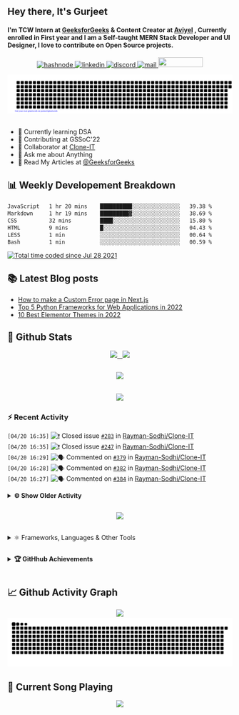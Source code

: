 ## Hey there, It's Gurjeet
#### I'm TCW Intern at [GeeksforGeeks](https://www.geeksforgeeks.org/) & Content Creator at [Aviyel](https://aviyel.com/discussions) , Currently enrolled in First year and I am a Self-taught MERN Stack Developer and UI Designer, I love to contribute on Open Source projects. 

<p align="center">
    <a href="https://gurjeet.hashnode.dev/" target="_blank">
    <img src="https://img.shields.io/badge/@gurjeetsingh-5C87FE?style=for-the-badge&logo=hashnode&logoColor=white" width="130" height="22" alt="hashnode">
    <a href="https://www.linkedin.com/in/gurjeet-singh-virdee-25a476199/" target="_blank">
    <img src="https://img.shields.io/badge/Gurjeet%20Singh%20Virdee-1976D2?style=for-the-badge&logo=linkedin&logoColor=white" width="150" height="22" alt="linkedin">
    <a href="https://discordapp.com/users/916597112882495510" target="_blank">
    <img src="https://img.shields.io/badge/@Guri-5865F2?style=for-the-badge&logo=discord&logoColor=white" width="80" height="22" alt="discord">
    <a href="https://leetcode.com/gurjeetsinghvirdee/" target="_blank">
    <img src="https://img.shields.io/badge/@gurjeetsinghvirdee-FFA116?style=for-the-badge&logo=leetcode&logoColor=white" width="150" height="22" alt="mail">
    <a href = "mailto: gurjeetsinghvirdee@gmail.com" target="_blank"><img src="https://img.shields.io/badge/Say, Hello-D74E43?style=for-the-badge&logo=gmail&logoColor=white" width="100" height="22"></a>
 </p>
 
<p align="center">
    <img src="https://github.com/gurjeetsinghvirdee/gurjeetsinghvirdee/blob/main/gitartwork.svg" />
</p>    
   
 
##         
        
<ul align="left">
  <li> 🏫 Currently learning DSA </li>
  <li> 💜 Contributing at GSSoC'22 </li>
  <li> 🤝 Collaborator at <a href="https://github.com/Rayman-Sodhi/Clone-IT"> Clone-IT </a></li>
  <li> 💬 Ask me about Anything </li>
  <li> 📕 Read My Articles at 
   <a href="https://auth.geeksforgeeks.org/user/gurjeetsinghvirdee/articles" target="_blank">@GeeksforGeeks</a>
 </li>
</ul>  
        
##        
  
## 📊 Weekly Developement Breakdown
  
<!--START_SECTION:waka-->

```text
JavaScript   1 hr 20 mins    ██████████░░░░░░░░░░░░░░░   39.38 %
Markdown     1 hr 19 mins    █████████▓░░░░░░░░░░░░░░░   38.69 %
CSS          32 mins         ████░░░░░░░░░░░░░░░░░░░░░   15.80 %
HTML         9 mins          █░░░░░░░░░░░░░░░░░░░░░░░░   04.43 %
LESS         1 min           ░░░░░░░░░░░░░░░░░░░░░░░░░   00.64 %
Bash         1 min           ░░░░░░░░░░░░░░░░░░░░░░░░░   00.59 %
```

<!--END_SECTION:waka--> 

<a href="https://wakatime.com/@ff7098eb-56b3-4619-bbbb-86aad0fce365"><img src="https://wakatime.com/badge/user/ff7098eb-56b3-4619-bbbb-86aad0fce365.svg?style=for-the-badge" alt="Total time coded since Jul 28 2021" /></a>
  
    
## 📚 Latest Blog posts
<!-- BLOG-POST-LIST:START -->
- [How to make a Custom Error page in Next.js](https://gurjeet.hashnode.dev/how-to-make-a-custom-error-page-in-nextjs)
- [Top 5 Python Frameworks for Web Applications in 2022](https://gurjeet.hashnode.dev/top-5-python-frameworks-for-web-applications-in-2022)
- [10 Best Elementor Themes in 2022](https://gurjeet.hashnode.dev/10-best-elementor-themes-in-2022)
<!-- BLOG-POST-LIST:END -->  
  
##
        
## 💫 Github Stats
        
<div align="center">
 <a href="https://github-readme-streak-stats.herokuapp.com/?user=gurjeetsinghvirdee&theme=synthwave" target="_blank">
   <img width="45%" src="https://github-readme-streak-stats.herokuapp.com/?user=gurjeetsinghvirdee&theme=synthwave" /> &nbsp;
 </a>
    
 <a href="https://github-readme-stats.vercel.app/api?username=gurjeetsinghvirdee&show_icons=true&theme=synthwave&include_all_commits=true" target="_blank">
  <img width="45%" src="https://github-readme-stats.vercel.app/api?username=gurjeetsinghvirdee&show_icons=true&theme=synthwave&include_all_commits=true" />
 </a>
</div>      
  
##
        
<div align="center">
   <a href="https://github-readme-stats.vercel.app/api/top-langs/?username=gurjeetsinghvirdee&layout=compact&hide=html&theme=synthwave" target="_blank">
       <img width="43%" src="https://github-readme-stats.vercel.app/api/top-langs/?username=gurjeetsinghvirdee&layout=compact&&theme=synthwave" />  
   </a> 
</div>   

##        
  
<p align="center">
  <img src="https://github-profile-summary-cards.vercel.app/api/cards/profile-details?username=gurjeetsinghvirdee&theme=dracula&hide_border=true" />
</p>
        
### ⚡ Recent Activity     
        
<!--START_SECTION:activity-->  
`[04/20 16:35]` <img alt="❗️" src="https://github.com/cheesits456/github-activity-readme/raw/master/icons/issue.png" align="top" height="18"> Closed issue [`#283`](https://github.com//Rayman-Sodhi/Clone-IT/issues/283 'Uber UI Clone ') in [Rayman-Sodhi/Clone-IT](https://github.com/Rayman-Sodhi/Clone-IT)  
`[04/20 16:35]` <img alt="❗️" src="https://github.com/cheesits456/github-activity-readme/raw/master/icons/issue.png" align="top" height="18"> Closed issue [`#247`](https://github.com//Rayman-Sodhi/Clone-IT/issues/247 'Dino Game Clone') in [Rayman-Sodhi/Clone-IT](https://github.com/Rayman-Sodhi/Clone-IT)  
`[04/20 16:29]` <img alt="🗣" src="https://github.com/cheesits456/github-activity-readme/raw/master/icons/comment.png" align="top" height="18"> Commented on [`#379`](https://github.com//Rayman-Sodhi/Clone-IT/issues/379 'Hindustan Petroleum Clone') in [Rayman-Sodhi/Clone-IT](https://github.com/Rayman-Sodhi/Clone-IT)  
`[04/20 16:28]` <img alt="🗣" src="https://github.com/cheesits456/github-activity-readme/raw/master/icons/comment.png" align="top" height="18"> Commented on [`#382`](https://github.com//Rayman-Sodhi/Clone-IT/issues/382 'Amazon Prime Home Page Clone') in [Rayman-Sodhi/Clone-IT](https://github.com/Rayman-Sodhi/Clone-IT)  
`[04/20 16:27]` <img alt="🗣" src="https://github.com/cheesits456/github-activity-readme/raw/master/icons/comment.png" align="top" height="18"> Commented on [`#384`](https://github.com//Rayman-Sodhi/Clone-IT/issues/384 'Food Panda Website Clone') in [Rayman-Sodhi/Clone-IT](https://github.com/Rayman-Sodhi/Clone-IT)  

<details><summary><b> ⚙️ Show Older Activity</b></summary>

`[04/20 16:26]` <img alt="❗️" src="https://github.com/cheesits456/github-activity-readme/raw/master/icons/issue.png" align="top" height="18"> Closed issue [`#375`](https://github.com//Rayman-Sodhi/Clone-IT/issues/375 'Ola Website Clone') in [Rayman-Sodhi/Clone-IT](https://github.com/Rayman-Sodhi/Clone-IT)  
`[04/20 16:26]` <img alt="🗣" src="https://github.com/cheesits456/github-activity-readme/raw/master/icons/comment.png" align="top" height="18"> Commented on [`#375`](https://github.com//Rayman-Sodhi/Clone-IT/issues/375 'Ola Website Clone') in [Rayman-Sodhi/Clone-IT](https://github.com/Rayman-Sodhi/Clone-IT)  
`[04/20 16:25]` <img alt="🗣" src="https://github.com/cheesits456/github-activity-readme/raw/master/icons/comment.png" align="top" height="18"> Commented on [`#378`](https://github.com//Rayman-Sodhi/Clone-IT/issues/378 'Add all clones alphabetically in readme') in [Rayman-Sodhi/Clone-IT](https://github.com/Rayman-Sodhi/Clone-IT)  
`[04/20 15:18]` <img alt="❗️" src="https://github.com/cheesits456/github-activity-readme/raw/master/icons/issue.png" align="top" height="18"> Closed issue [`#319`](https://github.com//Rayman-Sodhi/Clone-IT/issues/319 'Title: pressing enter should search/open project') in [Rayman-Sodhi/Clone-IT](https://github.com/Rayman-Sodhi/Clone-IT)  
`[04/20 15:18]` <img alt="❌" src="https://github.com/cheesits456/github-activity-readme/raw/master/icons/pr-close.png" align="top" height="18"> Closed PR [`#324`](https://github.com//Rayman-Sodhi/Clone-IT/pull/324 'add ability to search when enter button is pressed') in [Rayman-Sodhi/Clone-IT](https://github.com/Rayman-Sodhi/Clone-IT)  
`[04/20 15:15]` <img alt="❌" src="https://github.com/cheesits456/github-activity-readme/raw/master/icons/pr-close.png" align="top" height="18"> Closed PR [`#902`](https://github.com//khushi-purwar/WebDev-ProjectKart/pull/902 'Expense Management App') in [khushi-purwar/WebDev-ProjectKart](https://github.com/khushi-purwar/WebDev-ProjectKart)  
`[04/20 15:15]` <img alt="🗣" src="https://github.com/cheesits456/github-activity-readme/raw/master/icons/comment.png" align="top" height="18"> Commented on [`#902`](https://github.com//khushi-purwar/WebDev-ProjectKart/issues/902 'Expense Management App') in [khushi-purwar/WebDev-ProjectKart](https://github.com/khushi-purwar/WebDev-ProjectKart)  
`[04/20 15:14]` <img alt="📝" src="https://github.com/cheesits456/github-activity-readme/raw/master/icons/commit.png" align="top" height="18"> Made `11` commits in [khushi-purwar/WebDev-ProjectKart](https://github.com/khushi-purwar/WebDev-ProjectKart)  
`[04/20 15:14]` <img alt="🎉" src="https://github.com/cheesits456/github-activity-readme/raw/master/icons/merge.png" align="top" height="18"> Merged PR [`#857`](https://github.com//khushi-purwar/WebDev-ProjectKart/pull/857 'Incorder and decoder') in [khushi-purwar/WebDev-ProjectKart](https://github.com/khushi-purwar/WebDev-ProjectKart)  
`[04/20 15:14]` <img alt="🔍" src="https://github.com/cheesits456/github-activity-readme/raw/master/icons/review.png" align="top" height="18"> Reviewed [`#857`](https://github.com//khushi-purwar/WebDev-ProjectKart/pull/857 'Incorder and decoder') in [khushi-purwar/WebDev-ProjectKart](https://github.com/khushi-purwar/WebDev-ProjectKart)  
`[04/20 15:13]` <img alt="📝" src="https://github.com/cheesits456/github-activity-readme/raw/master/icons/commit.png" align="top" height="18"> Made `4` commits in [khushi-purwar/WebDev-ProjectKart](https://github.com/khushi-purwar/WebDev-ProjectKart)  
`[04/20 15:13]` <img alt="🎉" src="https://github.com/cheesits456/github-activity-readme/raw/master/icons/merge.png" align="top" height="18"> Merged PR [`#828`](https://github.com//khushi-purwar/WebDev-ProjectKart/pull/828 'Sentiment Analyzer Web App added') in [khushi-purwar/WebDev-ProjectKart](https://github.com/khushi-purwar/WebDev-ProjectKart)  
`[04/20 15:13]` <img alt="❗️" src="https://github.com/cheesits456/github-activity-readme/raw/master/icons/issue.png" align="top" height="18"> Closed issue [`#780`](https://github.com//khushi-purwar/WebDev-ProjectKart/issues/780 'Sentiment Analyzer Web App') in [khushi-purwar/WebDev-ProjectKart](https://github.com/khushi-purwar/WebDev-ProjectKart)  
`[04/20 15:13]` <img alt="🗣" src="https://github.com/cheesits456/github-activity-readme/raw/master/icons/comment.png" align="top" height="18"> Commented on [`#828`](https://github.com//khushi-purwar/WebDev-ProjectKart/issues/828 'Sentiment Analyzer Web App added') in [khushi-purwar/WebDev-ProjectKart](https://github.com/khushi-purwar/WebDev-ProjectKart)  
`[04/20 15:11]` <img alt="📝" src="https://github.com/cheesits456/github-activity-readme/raw/master/icons/commit.png" align="top" height="18"> Made `8` commits in [khushi-purwar/WebDev-ProjectKart](https://github.com/khushi-purwar/WebDev-ProjectKart)  
`[04/20 15:11]` <img alt="🎉" src="https://github.com/cheesits456/github-activity-readme/raw/master/icons/merge.png" align="top" height="18"> Merged PR [`#897`](https://github.com//khushi-purwar/WebDev-ProjectKart/pull/897 'Facebook UI Clone') in [khushi-purwar/WebDev-ProjectKart](https://github.com/khushi-purwar/WebDev-ProjectKart)  
`[04/20 15:11]` <img alt="❗️" src="https://github.com/cheesits456/github-activity-readme/raw/master/icons/issue.png" align="top" height="18"> Closed issue [`#664`](https://github.com//khushi-purwar/WebDev-ProjectKart/issues/664 'Facebook UI  Clone ') in [khushi-purwar/WebDev-ProjectKart](https://github.com/khushi-purwar/WebDev-ProjectKart)  
`[04/20 15:10]` <img alt="🔍" src="https://github.com/cheesits456/github-activity-readme/raw/master/icons/review.png" align="top" height="18"> Reviewed [`#897`](https://github.com//khushi-purwar/WebDev-ProjectKart/pull/897 'Facebook UI Clone') in [khushi-purwar/WebDev-ProjectKart](https://github.com/khushi-purwar/WebDev-ProjectKart)  
`[04/20 14:28]` <img alt="🗣" src="https://github.com/cheesits456/github-activity-readme/raw/master/icons/comment.png" align="top" height="18"> Commented on [`#841`](https://github.com//khushi-purwar/WebDev-ProjectKart/issues/841 'Piano Tunes') in [khushi-purwar/WebDev-ProjectKart](https://github.com/khushi-purwar/WebDev-ProjectKart)  
`[04/20 13:54]` <img alt="⭐" src="https://github.com/cheesits456/github-activity-readme/raw/master/icons/star.png" align="top" height="18"> Starred [khushi-purwar/WebDev-ProjectKart](https://github.com/khushi-purwar/WebDev-ProjectKart)  
`[04/20 13:52]` <img alt="🗣" src="https://github.com/cheesits456/github-activity-readme/raw/master/icons/comment.png" align="top" height="18"> Commented on [`#828`](https://github.com//khushi-purwar/WebDev-ProjectKart/issues/828 'Sentiment Analyzer Web App added') in [khushi-purwar/WebDev-ProjectKart](https://github.com/khushi-purwar/WebDev-ProjectKart)  
`[04/20 13:52]` <img alt="📝" src="https://github.com/cheesits456/github-activity-readme/raw/master/icons/commit.png" align="top" height="18"> Made `6` commits in [khushi-purwar/WebDev-ProjectKart](https://github.com/khushi-purwar/WebDev-ProjectKart)  
`[04/20 13:52]` <img alt="🎉" src="https://github.com/cheesits456/github-activity-readme/raw/master/icons/merge.png" align="top" height="18"> Merged PR [`#830`](https://github.com//khushi-purwar/WebDev-ProjectKart/pull/830 'Added Ascii value Generator') in [khushi-purwar/WebDev-ProjectKart](https://github.com/khushi-purwar/WebDev-ProjectKart)  
`[04/20 13:51]` <img alt="🔍" src="https://github.com/cheesits456/github-activity-readme/raw/master/icons/review.png" align="top" height="18"> Reviewed [`#830`](https://github.com//khushi-purwar/WebDev-ProjectKart/pull/830 'Added Ascii value Generator') in [khushi-purwar/WebDev-ProjectKart](https://github.com/khushi-purwar/WebDev-ProjectKart)  
`[04/20 13:50]` <img alt="🔍" src="https://github.com/cheesits456/github-activity-readme/raw/master/icons/review.png" align="top" height="18"> Reviewed [`#836`](https://github.com//khushi-purwar/WebDev-ProjectKart/pull/836 'feat: Browser detector added') in [khushi-purwar/WebDev-ProjectKart](https://github.com/khushi-purwar/WebDev-ProjectKart)  
`[04/20 13:47]` <img alt="📝" src="https://github.com/cheesits456/github-activity-readme/raw/master/icons/commit.png" align="top" height="18"> Made `2` commits in [khushi-purwar/WebDev-ProjectKart](https://github.com/khushi-purwar/WebDev-ProjectKart)  
`[04/20 13:47]` <img alt="🎉" src="https://github.com/cheesits456/github-activity-readme/raw/master/icons/merge.png" align="top" height="18"> Merged PR [`#846`](https://github.com//khushi-purwar/WebDev-ProjectKart/pull/846 'adding piano player') in [khushi-purwar/WebDev-ProjectKart](https://github.com/khushi-purwar/WebDev-ProjectKart)  
`[04/20 13:47]` <img alt="❗️" src="https://github.com/cheesits456/github-activity-readme/raw/master/icons/issue.png" align="top" height="18"> Closed issue [`#841`](https://github.com//khushi-purwar/WebDev-ProjectKart/issues/841 'Piano Tunes') in [khushi-purwar/WebDev-ProjectKart](https://github.com/khushi-purwar/WebDev-ProjectKart)  
`[04/20 13:47]` <img alt="🔍" src="https://github.com/cheesits456/github-activity-readme/raw/master/icons/review.png" align="top" height="18"> Reviewed [`#846`](https://github.com//khushi-purwar/WebDev-ProjectKart/pull/846 'adding piano player') in [khushi-purwar/WebDev-ProjectKart](https://github.com/khushi-purwar/WebDev-ProjectKart)  
`[04/20 13:47]` <img alt="📝" src="https://github.com/cheesits456/github-activity-readme/raw/master/icons/commit.png" align="top" height="18"> Made `9` commits in [khushi-purwar/WebDev-ProjectKart](https://github.com/khushi-purwar/WebDev-ProjectKart)  
`[04/20 13:47]` <img alt="🎉" src="https://github.com/cheesits456/github-activity-readme/raw/master/icons/merge.png" align="top" height="18"> Merged PR [`#710`](https://github.com//khushi-purwar/WebDev-ProjectKart/pull/710 'Twitter Login Page Clone ') in [khushi-purwar/WebDev-ProjectKart](https://github.com/khushi-purwar/WebDev-ProjectKart)  
`[04/20 13:47]` <img alt="❗️" src="https://github.com/cheesits456/github-activity-readme/raw/master/icons/issue.png" align="top" height="18"> Closed issue [`#603`](https://github.com//khushi-purwar/WebDev-ProjectKart/issues/603 'Twitter Clone ') in [khushi-purwar/WebDev-ProjectKart](https://github.com/khushi-purwar/WebDev-ProjectKart)  
`[04/20 13:45]` <img alt="📝" src="https://github.com/cheesits456/github-activity-readme/raw/master/icons/commit.png" align="top" height="18"> Made `3` commits in [khushi-purwar/WebDev-ProjectKart](https://github.com/khushi-purwar/WebDev-ProjectKart)  
`[04/20 13:45]` <img alt="🎉" src="https://github.com/cheesits456/github-activity-readme/raw/master/icons/merge.png" align="top" height="18"> Merged PR [`#844`](https://github.com//khushi-purwar/WebDev-ProjectKart/pull/844 'adding image slider') in [khushi-purwar/WebDev-ProjectKart](https://github.com/khushi-purwar/WebDev-ProjectKart)  
`[04/20 13:45]` <img alt="❗️" src="https://github.com/cheesits456/github-activity-readme/raw/master/icons/issue.png" align="top" height="18"> Closed issue [`#747`](https://github.com//khushi-purwar/WebDev-ProjectKart/issues/747 'Image Slider') in [khushi-purwar/WebDev-ProjectKart](https://github.com/khushi-purwar/WebDev-ProjectKart)  
`[04/20 13:45]` <img alt="🔍" src="https://github.com/cheesits456/github-activity-readme/raw/master/icons/review.png" align="top" height="18"> Reviewed [`#844`](https://github.com//khushi-purwar/WebDev-ProjectKart/pull/844 'adding image slider') in [khushi-purwar/WebDev-ProjectKart](https://github.com/khushi-purwar/WebDev-ProjectKart)  
`[04/20 13:44]` <img alt="🗣" src="https://github.com/cheesits456/github-activity-readme/raw/master/icons/comment.png" align="top" height="18"> Commented on [`#838`](https://github.com//khushi-purwar/WebDev-ProjectKart/issues/838 'Facebook UI Clone') in [khushi-purwar/WebDev-ProjectKart](https://github.com/khushi-purwar/WebDev-ProjectKart)  
`[04/20 13:44]` <img alt="🔍" src="https://github.com/cheesits456/github-activity-readme/raw/master/icons/review.png" align="top" height="18"> Reviewed [`#838`](https://github.com//khushi-purwar/WebDev-ProjectKart/pull/838 'Facebook UI Clone') in [khushi-purwar/WebDev-ProjectKart](https://github.com/khushi-purwar/WebDev-ProjectKart)  
`[04/20 13:43]` <img alt="📝" src="https://github.com/cheesits456/github-activity-readme/raw/master/icons/commit.png" align="top" height="18"> Made `2` commits in [khushi-purwar/WebDev-ProjectKart](https://github.com/khushi-purwar/WebDev-ProjectKart)  
`[04/20 13:43]` <img alt="❗️" src="https://github.com/cheesits456/github-activity-readme/raw/master/icons/issue.png" align="top" height="18"> Closed issue [`#798`](https://github.com//khushi-purwar/WebDev-ProjectKart/issues/798 'Dynamic flying helicopter animation completely using css') in [khushi-purwar/WebDev-ProjectKart](https://github.com/khushi-purwar/WebDev-ProjectKart)  
`[04/20 13:43]` <img alt="🎉" src="https://github.com/cheesits456/github-activity-readme/raw/master/icons/merge.png" align="top" height="18"> Merged PR [`#837`](https://github.com//khushi-purwar/WebDev-ProjectKart/pull/837 'Dynamic helicopter animation') in [khushi-purwar/WebDev-ProjectKart](https://github.com/khushi-purwar/WebDev-ProjectKart)  
`[04/20 13:43]` <img alt="📝" src="https://github.com/cheesits456/github-activity-readme/raw/master/icons/commit.png" align="top" height="18"> Made `3` commits in [khushi-purwar/WebDev-ProjectKart](https://github.com/khushi-purwar/WebDev-ProjectKart)  
`[04/20 13:43]` <img alt="🎉" src="https://github.com/cheesits456/github-activity-readme/raw/master/icons/merge.png" align="top" height="18"> Merged PR [`#865`](https://github.com//khushi-purwar/WebDev-ProjectKart/pull/865 'added tip calculator') in [khushi-purwar/WebDev-ProjectKart](https://github.com/khushi-purwar/WebDev-ProjectKart)  
`[04/20 13:43]` <img alt="❗️" src="https://github.com/cheesits456/github-activity-readme/raw/master/icons/issue.png" align="top" height="18"> Closed issue [`#812`](https://github.com//khushi-purwar/WebDev-ProjectKart/issues/812 'Tip Calculator') in [khushi-purwar/WebDev-ProjectKart](https://github.com/khushi-purwar/WebDev-ProjectKart)  
`[04/20 13:42]` <img alt="📝" src="https://github.com/cheesits456/github-activity-readme/raw/master/icons/commit.png" align="top" height="18"> Made `10` commits in [khushi-purwar/WebDev-ProjectKart](https://github.com/khushi-purwar/WebDev-ProjectKart)  
`[04/20 13:42]` <img alt="🎉" src="https://github.com/cheesits456/github-activity-readme/raw/master/icons/merge.png" align="top" height="18"> Merged PR [`#862`](https://github.com//khushi-purwar/WebDev-ProjectKart/pull/862 'Age Calculator👶') in [khushi-purwar/WebDev-ProjectKart](https://github.com/khushi-purwar/WebDev-ProjectKart)  
`[04/20 13:42]` <img alt="❗️" src="https://github.com/cheesits456/github-activity-readme/raw/master/icons/issue.png" align="top" height="18"> Closed issue [`#850`](https://github.com//khushi-purwar/WebDev-ProjectKart/issues/850 'Age Calculator⏲') in [khushi-purwar/WebDev-ProjectKart](https://github.com/khushi-purwar/WebDev-ProjectKart)  
`[04/20 13:42]` <img alt="📝" src="https://github.com/cheesits456/github-activity-readme/raw/master/icons/commit.png" align="top" height="18"> Made `4` commits in [khushi-purwar/WebDev-ProjectKart](https://github.com/khushi-purwar/WebDev-ProjectKart)  
`[04/20 13:42]` <img alt="🎉" src="https://github.com/cheesits456/github-activity-readme/raw/master/icons/merge.png" align="top" height="18"> Merged PR [`#867`](https://github.com//khushi-purwar/WebDev-ProjectKart/pull/867 'Home-made Products selling website') in [khushi-purwar/WebDev-ProjectKart](https://github.com/khushi-purwar/WebDev-ProjectKart)  
`[04/20 13:42]` <img alt="❗️" src="https://github.com/cheesits456/github-activity-readme/raw/master/icons/issue.png" align="top" height="18"> Closed issue [`#863`](https://github.com//khushi-purwar/WebDev-ProjectKart/issues/863 'Home-made products selling website') in [khushi-purwar/WebDev-ProjectKart](https://github.com/khushi-purwar/WebDev-ProjectKart)  
`[04/20 13:42]` <img alt="📝" src="https://github.com/cheesits456/github-activity-readme/raw/master/icons/commit.png" align="top" height="18"> Made `2` commits in [khushi-purwar/WebDev-ProjectKart](https://github.com/khushi-purwar/WebDev-ProjectKart)  
`[04/20 13:42]` <img alt="🎉" src="https://github.com/cheesits456/github-activity-readme/raw/master/icons/merge.png" align="top" height="18"> Merged PR [`#871`](https://github.com//khushi-purwar/WebDev-ProjectKart/pull/871 'Added LinkedIn Clone files') in [khushi-purwar/WebDev-ProjectKart](https://github.com/khushi-purwar/WebDev-ProjectKart)  
`[04/20 13:42]` <img alt="❗️" src="https://github.com/cheesits456/github-activity-readme/raw/master/icons/issue.png" align="top" height="18"> Closed issue [`#684`](https://github.com//khushi-purwar/WebDev-ProjectKart/issues/684 'LinkedIn Clone') in [khushi-purwar/WebDev-ProjectKart](https://github.com/khushi-purwar/WebDev-ProjectKart)  
`[04/20 13:41]` <img alt="🎉" src="https://github.com/cheesits456/github-activity-readme/raw/master/icons/merge.png" align="top" height="18"> Merged PR [`#872`](https://github.com//khushi-purwar/WebDev-ProjectKart/pull/872 'there goes the box') in [khushi-purwar/WebDev-ProjectKart](https://github.com/khushi-purwar/WebDev-ProjectKart)  
`[04/20 13:41]` <img alt="📝" src="https://github.com/cheesits456/github-activity-readme/raw/master/icons/commit.png" align="top" height="18"> Made `2` commits in [khushi-purwar/WebDev-ProjectKart](https://github.com/khushi-purwar/WebDev-ProjectKart)  
`[04/20 13:41]` <img alt="❗️" src="https://github.com/cheesits456/github-activity-readme/raw/master/icons/issue.png" align="top" height="18"> Closed issue [`#800`](https://github.com//khushi-purwar/WebDev-ProjectKart/issues/800 'There goes the box animation') in [khushi-purwar/WebDev-ProjectKart](https://github.com/khushi-purwar/WebDev-ProjectKart)  
`[04/20 13:41]` <img alt="📝" src="https://github.com/cheesits456/github-activity-readme/raw/master/icons/commit.png" align="top" height="18"> Made `9` commits in [khushi-purwar/WebDev-ProjectKart](https://github.com/khushi-purwar/WebDev-ProjectKart)  
`[04/20 13:41]` <img alt="🎉" src="https://github.com/cheesits456/github-activity-readme/raw/master/icons/merge.png" align="top" height="18"> Merged PR [`#874`](https://github.com//khushi-purwar/WebDev-ProjectKart/pull/874 'Neumorphic Tetris Game') in [khushi-purwar/WebDev-ProjectKart](https://github.com/khushi-purwar/WebDev-ProjectKart)  
`[04/20 13:41]` <img alt="❗️" src="https://github.com/cheesits456/github-activity-readme/raw/master/icons/issue.png" align="top" height="18"> Closed issue [`#788`](https://github.com//khushi-purwar/WebDev-ProjectKart/issues/788 'Neumorphic Tetris Game') in [khushi-purwar/WebDev-ProjectKart](https://github.com/khushi-purwar/WebDev-ProjectKart)  
`[04/20 13:41]` <img alt="📝" src="https://github.com/cheesits456/github-activity-readme/raw/master/icons/commit.png" align="top" height="18"> Made `2` commits in [khushi-purwar/WebDev-ProjectKart](https://github.com/khushi-purwar/WebDev-ProjectKart)  
`[04/20 13:41]` <img alt="🎉" src="https://github.com/cheesits456/github-activity-readme/raw/master/icons/merge.png" align="top" height="18"> Merged PR [`#875`](https://github.com//khushi-purwar/WebDev-ProjectKart/pull/875 'Added  Lyrics Finder') in [khushi-purwar/WebDev-ProjectKart](https://github.com/khushi-purwar/WebDev-ProjectKart)  
`[04/20 13:41]` <img alt="❗️" src="https://github.com/cheesits456/github-activity-readme/raw/master/icons/issue.png" align="top" height="18"> Closed issue [`#576`](https://github.com//khushi-purwar/WebDev-ProjectKart/issues/576 'Adding An LyricsFinderProject') in [khushi-purwar/WebDev-ProjectKart](https://github.com/khushi-purwar/WebDev-ProjectKart)  
`[04/20 13:40]` <img alt="📝" src="https://github.com/cheesits456/github-activity-readme/raw/master/icons/commit.png" align="top" height="18"> Made `3` commits in [khushi-purwar/WebDev-ProjectKart](https://github.com/khushi-purwar/WebDev-ProjectKart)  
`[04/20 13:40]` <img alt="❗️" src="https://github.com/cheesits456/github-activity-readme/raw/master/icons/issue.png" align="top" height="18"> Closed issue [`#806`](https://github.com//khushi-purwar/WebDev-ProjectKart/issues/806 'Add Coca Cola Landing Page') in [khushi-purwar/WebDev-ProjectKart](https://github.com/khushi-purwar/WebDev-ProjectKart)  
`[04/20 13:40]` <img alt="🎉" src="https://github.com/cheesits456/github-activity-readme/raw/master/icons/merge.png" align="top" height="18"> Merged PR [`#849`](https://github.com//khushi-purwar/WebDev-ProjectKart/pull/849 'Added CocaCola landing page') in [khushi-purwar/WebDev-ProjectKart](https://github.com/khushi-purwar/WebDev-ProjectKart)  
`[04/20 13:39]` <img alt="📝" src="https://github.com/cheesits456/github-activity-readme/raw/master/icons/commit.png" align="top" height="18"> Made `7` commits in [khushi-purwar/WebDev-ProjectKart](https://github.com/khushi-purwar/WebDev-ProjectKart)  
`[04/20 13:39]` <img alt="🎉" src="https://github.com/cheesits456/github-activity-readme/raw/master/icons/merge.png" align="top" height="18"> Merged PR [`#876`](https://github.com//khushi-purwar/WebDev-ProjectKart/pull/876 'Added Apple Website Clone') in [khushi-purwar/WebDev-ProjectKart](https://github.com/khushi-purwar/WebDev-ProjectKart)  
`[04/20 13:39]` <img alt="❗️" src="https://github.com/cheesits456/github-activity-readme/raw/master/icons/issue.png" align="top" height="18"> Closed issue [`#708`](https://github.com//khushi-purwar/WebDev-ProjectKart/issues/708 'Adding Apple Website Clone') in [khushi-purwar/WebDev-ProjectKart](https://github.com/khushi-purwar/WebDev-ProjectKart)  
`[04/20 13:39]` <img alt="❗️" src="https://github.com/cheesits456/github-activity-readme/raw/master/icons/issue.png" align="top" height="18"> Closed issue [`#532`](https://github.com//khushi-purwar/WebDev-ProjectKart/issues/532 'Tictactoe with computer') in [khushi-purwar/WebDev-ProjectKart](https://github.com/khushi-purwar/WebDev-ProjectKart)  
`[04/20 13:39]` <img alt="🎉" src="https://github.com/cheesits456/github-activity-readme/raw/master/icons/merge.png" align="top" height="18"> Merged PR [`#879`](https://github.com//khushi-purwar/WebDev-ProjectKart/pull/879 'Added TicTacToe') in [khushi-purwar/WebDev-ProjectKart](https://github.com/khushi-purwar/WebDev-ProjectKart)  
`[04/20 13:39]` <img alt="📝" src="https://github.com/cheesits456/github-activity-readme/raw/master/icons/commit.png" align="top" height="18"> Made `4` commits in [khushi-purwar/WebDev-ProjectKart](https://github.com/khushi-purwar/WebDev-ProjectKart)  
`[04/20 13:39]` <img alt="🎉" src="https://github.com/cheesits456/github-activity-readme/raw/master/icons/merge.png" align="top" height="18"> Merged PR [`#881`](https://github.com//khushi-purwar/WebDev-ProjectKart/pull/881 'Added Arduino Website Clone files') in [khushi-purwar/WebDev-ProjectKart](https://github.com/khushi-purwar/WebDev-ProjectKart)  
`[04/20 13:39]` <img alt="❗️" src="https://github.com/cheesits456/github-activity-readme/raw/master/icons/issue.png" align="top" height="18"> Closed issue [`#694`](https://github.com//khushi-purwar/WebDev-ProjectKart/issues/694 'Arduino Website Clone') in [khushi-purwar/WebDev-ProjectKart](https://github.com/khushi-purwar/WebDev-ProjectKart)  
`[04/20 13:38]` <img alt="📝" src="https://github.com/cheesits456/github-activity-readme/raw/master/icons/commit.png" align="top" height="18"> Made `2` commits in [khushi-purwar/WebDev-ProjectKart](https://github.com/khushi-purwar/WebDev-ProjectKart)  
`[04/20 13:38]` <img alt="🎉" src="https://github.com/cheesits456/github-activity-readme/raw/master/icons/merge.png" align="top" height="18"> Merged PR [`#882`](https://github.com//khushi-purwar/WebDev-ProjectKart/pull/882 'Added Scramble Game') in [khushi-purwar/WebDev-ProjectKart](https://github.com/khushi-purwar/WebDev-ProjectKart)  
`[04/20 13:38]` <img alt="❗️" src="https://github.com/cheesits456/github-activity-readme/raw/master/icons/issue.png" align="top" height="18"> Closed issue [`#507`](https://github.com//khushi-purwar/WebDev-ProjectKart/issues/507 'Creating a Scramble Game') in [khushi-purwar/WebDev-ProjectKart](https://github.com/khushi-purwar/WebDev-ProjectKart)  
`[04/20 13:38]` <img alt="🎉" src="https://github.com/cheesits456/github-activity-readme/raw/master/icons/merge.png" align="top" height="18"> Merged PR [`#886`](https://github.com//khushi-purwar/WebDev-ProjectKart/pull/886 'Added Palindrome Checker') in [khushi-purwar/WebDev-ProjectKart](https://github.com/khushi-purwar/WebDev-ProjectKart)  
`[04/20 13:38]` <img alt="📝" src="https://github.com/cheesits456/github-activity-readme/raw/master/icons/commit.png" align="top" height="18"> Made `6` commits in [khushi-purwar/WebDev-ProjectKart](https://github.com/khushi-purwar/WebDev-ProjectKart)  
`[04/20 13:38]` <img alt="❗️" src="https://github.com/cheesits456/github-activity-readme/raw/master/icons/issue.png" align="top" height="18"> Closed issue [`#775`](https://github.com//khushi-purwar/WebDev-ProjectKart/issues/775 'Adding a Palindrome Checker') in [khushi-purwar/WebDev-ProjectKart](https://github.com/khushi-purwar/WebDev-ProjectKart)  
`[04/20 12:47]` <img alt="🔍" src="https://github.com/cheesits456/github-activity-readme/raw/master/icons/review.png" align="top" height="18"> Reviewed [`#886`](https://github.com//khushi-purwar/WebDev-ProjectKart/pull/886 'Added Palindrome Checker') in [khushi-purwar/WebDev-ProjectKart](https://github.com/khushi-purwar/WebDev-ProjectKart)  
`[04/20 12:46]` <img alt="✅" src="https://github.com/cheesits456/github-activity-readme/raw/master/icons/pr-open.png" align="top" height="18"> Opened PR [`#891`](https://github.com//khushi-purwar/WebDev-ProjectKart/pull/891 'Template updated') in [khushi-purwar/WebDev-ProjectKart](https://github.com/khushi-purwar/WebDev-ProjectKart)  
`[04/20 12:44]` <img alt="📝" src="https://github.com/cheesits456/github-activity-readme/raw/master/icons/commit.png" align="top" height="18"> Made `3` commits in [gurjeetsinghvirdee/WebDev-ProjectKart](https://github.com/gurjeetsinghvirdee/WebDev-ProjectKart)  
`[04/20 12:40]` <img alt="📂" src="https://github.com/cheesits456/github-activity-readme/raw/master/icons/create-branch.png" align="top" height="18"> Created branch [`template`](https://github.com/gurjeetsinghvirdee/WebDev-ProjectKart/tree/template) in [gurjeetsinghvirdee/WebDev-ProjectKart](https://github.com/gurjeetsinghvirdee/WebDev-ProjectKart)  
`[04/20 12:40]` <img alt="🗣" src="https://github.com/cheesits456/github-activity-readme/raw/master/icons/comment.png" align="top" height="18"> Commented on [`#890`](https://github.com//khushi-purwar/WebDev-ProjectKart/issues/890 'Improve Template') in [khushi-purwar/WebDev-ProjectKart](https://github.com/khushi-purwar/WebDev-ProjectKart)  
`[04/20 12:39]` <img alt="❗️" src="https://github.com/cheesits456/github-activity-readme/raw/master/icons/issue.png" align="top" height="18"> Opened issue [`#890`](https://github.com//khushi-purwar/WebDev-ProjectKart/issues/890 'Improve Template') in [khushi-purwar/WebDev-ProjectKart](https://github.com/khushi-purwar/WebDev-ProjectKart)  
`[04/20 12:35]` <img alt="📝" src="https://github.com/cheesits456/github-activity-readme/raw/master/icons/commit.png" align="top" height="18"> Made `1` commit in [gurjeetsinghvirdee/WebDev-ProjectKart](https://github.com/gurjeetsinghvirdee/WebDev-ProjectKart)  
`[04/20 12:34]` <img alt="✅" src="https://github.com/cheesits456/github-activity-readme/raw/master/icons/pr-open.png" align="top" height="18"> Opened PR [`#888`](https://github.com//khushi-purwar/WebDev-ProjectKart/pull/888 'Bookmark Saver') in [khushi-purwar/WebDev-ProjectKart](https://github.com/khushi-purwar/WebDev-ProjectKart)  
`[04/20 12:31]` <img alt="📝" src="https://github.com/cheesits456/github-activity-readme/raw/master/icons/commit.png" align="top" height="18"> Made `3` commits in [gurjeetsinghvirdee/WebDev-ProjectKart](https://github.com/gurjeetsinghvirdee/WebDev-ProjectKart)  
`[04/20 12:25]` <img alt="📂" src="https://github.com/cheesits456/github-activity-readme/raw/master/icons/create-branch.png" align="top" height="18"> Created branch [`bookmark`](https://github.com/gurjeetsinghvirdee/WebDev-ProjectKart/tree/bookmark) in [gurjeetsinghvirdee/WebDev-ProjectKart](https://github.com/gurjeetsinghvirdee/WebDev-ProjectKart)  
`[04/20 12:21]` <img alt="🗣" src="https://github.com/cheesits456/github-activity-readme/raw/master/icons/comment.png" align="top" height="18"> Commented on [`#887`](https://github.com//khushi-purwar/WebDev-ProjectKart/issues/887 'Add Bookmark Saver') in [khushi-purwar/WebDev-ProjectKart](https://github.com/khushi-purwar/WebDev-ProjectKart)  
`[04/20 12:21]` <img alt="❗️" src="https://github.com/cheesits456/github-activity-readme/raw/master/icons/issue.png" align="top" height="18"> Opened issue [`#887`](https://github.com//khushi-purwar/WebDev-ProjectKart/issues/887 'Add Bookmark Saver') in [khushi-purwar/WebDev-ProjectKart](https://github.com/khushi-purwar/WebDev-ProjectKart)  
`[04/20 12:20]` <img alt="❗️" src="https://github.com/cheesits456/github-activity-readme/raw/master/icons/issue.png" align="top" height="18"> Closed issue [`#411`](https://github.com//abhijeet007rocks8/Dev-Scripts/issues/411 'Add Bookmark Keeper') in [abhijeet007rocks8/Dev-Scripts](https://github.com/abhijeet007rocks8/Dev-Scripts)  
`[04/20 12:10]` <img alt="🔍" src="https://github.com/cheesits456/github-activity-readme/raw/master/icons/review.png" align="top" height="18"> Reviewed [`#869`](https://github.com//khushi-purwar/WebDev-ProjectKart/pull/869 'Added GCD Calculator') in [khushi-purwar/WebDev-ProjectKart](https://github.com/khushi-purwar/WebDev-ProjectKart)  
`[04/20 12:09]` <img alt="❗️" src="https://github.com/cheesits456/github-activity-readme/raw/master/icons/issue.png" align="top" height="18"> Closed issue [`#885`](https://github.com//khushi-purwar/WebDev-ProjectKart/issues/885 'Blue Particles Animation') in [khushi-purwar/WebDev-ProjectKart](https://github.com/khushi-purwar/WebDev-ProjectKart)  
`[04/20 11:53]` <img alt="🗣" src="https://github.com/cheesits456/github-activity-readme/raw/master/icons/comment.png" align="top" height="18"> Commented on [`#885`](https://github.com//khushi-purwar/WebDev-ProjectKart/issues/885 'Blue Particles Animation') in [khushi-purwar/WebDev-ProjectKart](https://github.com/khushi-purwar/WebDev-ProjectKart)  
`[04/20 11:53]` <img alt="❗️" src="https://github.com/cheesits456/github-activity-readme/raw/master/icons/issue.png" align="top" height="18"> Opened issue [`#885`](https://github.com//khushi-purwar/WebDev-ProjectKart/issues/885 'Blue Particles Animation') in [khushi-purwar/WebDev-ProjectKart](https://github.com/khushi-purwar/WebDev-ProjectKart)  
`[04/20 11:48]` <img alt="🗣" src="https://github.com/cheesits456/github-activity-readme/raw/master/icons/comment.png" align="top" height="18"> Commented on [`#884`](https://github.com//khushi-purwar/WebDev-ProjectKart/issues/884 'Lizard Spock Game') in [khushi-purwar/WebDev-ProjectKart](https://github.com/khushi-purwar/WebDev-ProjectKart)  
`[04/20 11:48]` <img alt="📝" src="https://github.com/cheesits456/github-activity-readme/raw/master/icons/commit.png" align="top" height="18"> Made `1` commit in [gurjeetsinghvirdee/WebDev-ProjectKart](https://github.com/gurjeetsinghvirdee/WebDev-ProjectKart)  
`[04/20 11:47]` <img alt="✅" src="https://github.com/cheesits456/github-activity-readme/raw/master/icons/pr-open.png" align="top" height="18"> Opened PR [`#884`](https://github.com//khushi-purwar/WebDev-ProjectKart/pull/884 'Lizard Spock Game') in [khushi-purwar/WebDev-ProjectKart](https://github.com/khushi-purwar/WebDev-ProjectKart)  
`[04/20 11:43]` <img alt="📂" src="https://github.com/cheesits456/github-activity-readme/raw/master/icons/create-branch.png" align="top" height="18"> Created branch [`patch-3`](https://github.com/gurjeetsinghvirdee/WebDev-ProjectKart/tree/patch-3) in [gurjeetsinghvirdee/WebDev-ProjectKart](https://github.com/gurjeetsinghvirdee/WebDev-ProjectKart)  
`[04/20 11:39]` <img alt="❗️" src="https://github.com/cheesits456/github-activity-readme/raw/master/icons/issue.png" align="top" height="18"> Closed issue [`#852`](https://github.com//khushi-purwar/WebDev-ProjectKart/issues/852 'Changes in README.md') in [khushi-purwar/WebDev-ProjectKart](https://github.com/khushi-purwar/WebDev-ProjectKart)  
`[04/20 11:37]` <img alt="❗️" src="https://github.com/cheesits456/github-activity-readme/raw/master/icons/issue.png" align="top" height="18"> Closed issue [`#877`](https://github.com//khushi-purwar/WebDev-ProjectKart/issues/877 'Add Roll Over Dice Game with Conditions') in [khushi-purwar/WebDev-ProjectKart](https://github.com/khushi-purwar/WebDev-ProjectKart)  
`[04/20 11:37]` <img alt="❗️" src="https://github.com/cheesits456/github-activity-readme/raw/master/icons/issue.png" align="top" height="18"> Closed issue [`#848`](https://github.com//khushi-purwar/WebDev-ProjectKart/issues/848 'No PR will be merge for 3 days') in [khushi-purwar/WebDev-ProjectKart](https://github.com/khushi-purwar/WebDev-ProjectKart)  
`[04/20 11:37]` <img alt="❗️" src="https://github.com/cheesits456/github-activity-readme/raw/master/icons/issue.png" align="top" height="18"> Closed issue [`#866`](https://github.com//khushi-purwar/WebDev-ProjectKart/issues/866 'I will add a Linkedin UI clone created with HTML and CSS') in [khushi-purwar/WebDev-ProjectKart](https://github.com/khushi-purwar/WebDev-ProjectKart)  
`[04/20 11:37]` <img alt="🗣" src="https://github.com/cheesits456/github-activity-readme/raw/master/icons/comment.png" align="top" height="18"> Commented on [`#866`](https://github.com//khushi-purwar/WebDev-ProjectKart/issues/866 'I will add a Linkedin UI clone created with HTML and CSS') in [khushi-purwar/WebDev-ProjectKart](https://github.com/khushi-purwar/WebDev-ProjectKart)  
`[04/20 11:35]` <img alt="🔍" src="https://github.com/cheesits456/github-activity-readme/raw/master/icons/review.png" align="top" height="18"> Reviewed [`#828`](https://github.com//khushi-purwar/WebDev-ProjectKart/pull/828 'Sentiment Analyzer Web App added') in [khushi-purwar/WebDev-ProjectKart](https://github.com/khushi-purwar/WebDev-ProjectKart)  
`[04/20 11:33]` <img alt="🔍" src="https://github.com/cheesits456/github-activity-readme/raw/master/icons/review.png" align="top" height="18"> Reviewed [`#865`](https://github.com//khushi-purwar/WebDev-ProjectKart/pull/865 'added tip calculator') in [khushi-purwar/WebDev-ProjectKart](https://github.com/khushi-purwar/WebDev-ProjectKart)  
`[04/20 11:33]` <img alt="🔍" src="https://github.com/cheesits456/github-activity-readme/raw/master/icons/review.png" align="top" height="18"> Reviewed [`#862`](https://github.com//khushi-purwar/WebDev-ProjectKart/pull/862 'Age Calculator👶') in [khushi-purwar/WebDev-ProjectKart](https://github.com/khushi-purwar/WebDev-ProjectKart)  
`[04/20 11:32]` <img alt="🔍" src="https://github.com/cheesits456/github-activity-readme/raw/master/icons/review.png" align="top" height="18"> Reviewed [`#867`](https://github.com//khushi-purwar/WebDev-ProjectKart/pull/867 'Home-made Products selling website') in [khushi-purwar/WebDev-ProjectKart](https://github.com/khushi-purwar/WebDev-ProjectKart)  
`[04/20 11:31]` <img alt="🔍" src="https://github.com/cheesits456/github-activity-readme/raw/master/icons/review.png" align="top" height="18"> Reviewed [`#869`](https://github.com//khushi-purwar/WebDev-ProjectKart/pull/869 'Added GCD Calculator') in [khushi-purwar/WebDev-ProjectKart](https://github.com/khushi-purwar/WebDev-ProjectKart)  
`[04/20 11:30]` <img alt="🔍" src="https://github.com/cheesits456/github-activity-readme/raw/master/icons/review.png" align="top" height="18"> Reviewed [`#871`](https://github.com//khushi-purwar/WebDev-ProjectKart/pull/871 'Added LinkedIn Clone files') in [khushi-purwar/WebDev-ProjectKart](https://github.com/khushi-purwar/WebDev-ProjectKart)  
`[04/20 11:28]` <img alt="🔍" src="https://github.com/cheesits456/github-activity-readme/raw/master/icons/review.png" align="top" height="18"> Reviewed [`#872`](https://github.com//khushi-purwar/WebDev-ProjectKart/pull/872 'there goes the box') in [khushi-purwar/WebDev-ProjectKart](https://github.com/khushi-purwar/WebDev-ProjectKart)  
`[04/20 11:27]` <img alt="🔍" src="https://github.com/cheesits456/github-activity-readme/raw/master/icons/review.png" align="top" height="18"> Reviewed [`#874`](https://github.com//khushi-purwar/WebDev-ProjectKart/pull/874 'Neumorphic Tetris Game') in [khushi-purwar/WebDev-ProjectKart](https://github.com/khushi-purwar/WebDev-ProjectKart)  
`[04/20 11:25]` <img alt="🔍" src="https://github.com/cheesits456/github-activity-readme/raw/master/icons/review.png" align="top" height="18"> Reviewed [`#875`](https://github.com//khushi-purwar/WebDev-ProjectKart/pull/875 'Added  Lyrics Finder') in [khushi-purwar/WebDev-ProjectKart](https://github.com/khushi-purwar/WebDev-ProjectKart)  
`[04/20 11:24]` <img alt="🔍" src="https://github.com/cheesits456/github-activity-readme/raw/master/icons/review.png" align="top" height="18"> Reviewed [`#876`](https://github.com//khushi-purwar/WebDev-ProjectKart/pull/876 'Added Apple Website Clone') in [khushi-purwar/WebDev-ProjectKart](https://github.com/khushi-purwar/WebDev-ProjectKart)  
`[04/20 08:53]` <img alt="🔍" src="https://github.com/cheesits456/github-activity-readme/raw/master/icons/review.png" align="top" height="18"> Reviewed [`#857`](https://github.com//khushi-purwar/WebDev-ProjectKart/pull/857 'Incorder and decoder') in [khushi-purwar/WebDev-ProjectKart](https://github.com/khushi-purwar/WebDev-ProjectKart)  
`[04/20 08:49]` <img alt="🗣" src="https://github.com/cheesits456/github-activity-readme/raw/master/icons/comment.png" align="top" height="18"> Commented on [`#878`](https://github.com//khushi-purwar/WebDev-ProjectKart/issues/878 'Added ZORO.to Clone files') in [khushi-purwar/WebDev-ProjectKart](https://github.com/khushi-purwar/WebDev-ProjectKart)  
`[04/20 08:48]` <img alt="🔍" src="https://github.com/cheesits456/github-activity-readme/raw/master/icons/review.png" align="top" height="18"> Reviewed [`#879`](https://github.com//khushi-purwar/WebDev-ProjectKart/pull/879 'Added TicTacToe') in [khushi-purwar/WebDev-ProjectKart](https://github.com/khushi-purwar/WebDev-ProjectKart)  
`[04/20 08:48]` <img alt="🗣" src="https://github.com/cheesits456/github-activity-readme/raw/master/icons/comment.png" align="top" height="18"> Commented on [`#849`](https://github.com//khushi-purwar/WebDev-ProjectKart/issues/849 'Added CocaCola landing page') in [khushi-purwar/WebDev-ProjectKart](https://github.com/khushi-purwar/WebDev-ProjectKart)  
`[04/20 08:46]` <img alt="❌" src="https://github.com/cheesits456/github-activity-readme/raw/master/icons/pr-close.png" align="top" height="18"> Closed PR [`#880`](https://github.com//khushi-purwar/WebDev-ProjectKart/pull/880 'Add Roll Over Dice') in [khushi-purwar/WebDev-ProjectKart](https://github.com/khushi-purwar/WebDev-ProjectKart)  
`[04/20 08:46]` <img alt="🗣" src="https://github.com/cheesits456/github-activity-readme/raw/master/icons/comment.png" align="top" height="18"> Commented on [`#880`](https://github.com//khushi-purwar/WebDev-ProjectKart/issues/880 'Add Roll Over Dice') in [khushi-purwar/WebDev-ProjectKart](https://github.com/khushi-purwar/WebDev-ProjectKart)  
`[04/20 08:45]` <img alt="🔍" src="https://github.com/cheesits456/github-activity-readme/raw/master/icons/review.png" align="top" height="18"> Reviewed [`#881`](https://github.com//khushi-purwar/WebDev-ProjectKart/pull/881 'Added Arduino Website Clone files') in [khushi-purwar/WebDev-ProjectKart](https://github.com/khushi-purwar/WebDev-ProjectKart)  
`[04/20 08:44]` <img alt="🔍" src="https://github.com/cheesits456/github-activity-readme/raw/master/icons/review.png" align="top" height="18"> Reviewed [`#882`](https://github.com//khushi-purwar/WebDev-ProjectKart/pull/882 'Added Scramble Game') in [khushi-purwar/WebDev-ProjectKart](https://github.com/khushi-purwar/WebDev-ProjectKart)  
`[04/20 08:43]` <img alt="🔍" src="https://github.com/cheesits456/github-activity-readme/raw/master/icons/review.png" align="top" height="18"> Reviewed [`#883`](https://github.com//khushi-purwar/WebDev-ProjectKart/pull/883 'Added Pacman game') in [khushi-purwar/WebDev-ProjectKart](https://github.com/khushi-purwar/WebDev-ProjectKart)  
`[04/20 08:42]` <img alt="🗣" src="https://github.com/cheesits456/github-activity-readme/raw/master/icons/comment.png" align="top" height="18"> Commented on [`#676`](https://github.com//khushi-purwar/WebDev-ProjectKart/issues/676 'Temperature Convereter Website') in [khushi-purwar/WebDev-ProjectKart](https://github.com/khushi-purwar/WebDev-ProjectKart)  
`[04/20 05:11]` <img alt="📝" src="https://github.com/cheesits456/github-activity-readme/raw/master/icons/commit.png" align="top" height="18"> Made `2` commits in [gurjeetsinghvirdee/first-contribution](https://github.com/gurjeetsinghvirdee/first-contribution)  
`[04/20 05:11]` <img alt="🎉" src="https://github.com/cheesits456/github-activity-readme/raw/master/icons/merge.png" align="top" height="18"> Merged PR [`#5`](https://github.com//gurjeetsinghvirdee/first-contribution/pull/5 ':memo: info added') in [gurjeetsinghvirdee/first-contribution](https://github.com/gurjeetsinghvirdee/first-contribution)  
`[04/19 17:47]` <img alt="📝" src="https://github.com/cheesits456/github-activity-readme/raw/master/icons/commit.png" align="top" height="18"> Made `2` commits in [Ayush7614/Bundli-Frontend](https://github.com/Ayush7614/Bundli-Frontend)  
`[04/19 17:47]` <img alt="🎉" src="https://github.com/cheesits456/github-activity-readme/raw/master/icons/merge.png" align="top" height="18"> Merged PR [`#648`](https://github.com//Ayush7614/Bundli-Frontend/pull/648 'Revert "Portfolio website"') in [Ayush7614/Bundli-Frontend](https://github.com/Ayush7614/Bundli-Frontend)  
`[04/19 16:42]` <img alt="❗️" src="https://github.com/cheesits456/github-activity-readme/raw/master/icons/issue.png" align="top" height="18"> Closed issue [`#2`](https://github.com//gurjeetsinghvirdee/first-contribution/issues/2 'Adding contributer demo') in [gurjeetsinghvirdee/first-contribution](https://github.com/gurjeetsinghvirdee/first-contribution)  
`[04/19 15:45]` <img alt="📝" src="https://github.com/cheesits456/github-activity-readme/raw/master/icons/commit.png" align="top" height="18"> Made `2` commits in [gurjeetsinghvirdee/first-contribution](https://github.com/gurjeetsinghvirdee/first-contribution)  
`[04/19 15:45]` <img alt="🎉" src="https://github.com/cheesits456/github-activity-readme/raw/master/icons/merge.png" align="top" height="18"> Merged PR [`#4`](https://github.com//gurjeetsinghvirdee/first-contribution/pull/4 'added user to file') in [gurjeetsinghvirdee/first-contribution](https://github.com/gurjeetsinghvirdee/first-contribution)  
`[04/19 15:45]` <img alt="🔍" src="https://github.com/cheesits456/github-activity-readme/raw/master/icons/review.png" align="top" height="18"> Reviewed [`#4`](https://github.com//gurjeetsinghvirdee/first-contribution/pull/4 'added user to file') in [gurjeetsinghvirdee/first-contribution](https://github.com/gurjeetsinghvirdee/first-contribution)  
`[04/19 15:31]` <img alt="🗣" src="https://github.com/cheesits456/github-activity-readme/raw/master/icons/comment.png" align="top" height="18"> Commented on [`#3`](https://github.com//gurjeetsinghvirdee/first-contribution/issues/3 'Adding Contributer demo') in [gurjeetsinghvirdee/first-contribution](https://github.com/gurjeetsinghvirdee/first-contribution)  
`[04/19 13:52]` <img alt="📝" src="https://github.com/cheesits456/github-activity-readme/raw/master/icons/commit.png" align="top" height="18"> Made `2` commits in [gurjeetsinghvirdee/first-contribution](https://github.com/gurjeetsinghvirdee/first-contribution)  
`[04/19 13:52]` <img alt="🎉" src="https://github.com/cheesits456/github-activity-readme/raw/master/icons/merge.png" align="top" height="18"> Merged PR [`#1`](https://github.com//gurjeetsinghvirdee/first-contribution/pull/1 'add user') in [gurjeetsinghvirdee/first-contribution](https://github.com/gurjeetsinghvirdee/first-contribution)  
`[04/19 13:50]` <img alt="❌" src="https://github.com/cheesits456/github-activity-readme/raw/master/icons/pr-close.png" align="top" height="18"> Reopened PR [`#1`](https://github.com//gurjeetsinghvirdee/first-contribution/pull/1 'add user') in [gurjeetsinghvirdee/first-contribution](https://github.com/gurjeetsinghvirdee/first-contribution)  
`[04/19 12:33]` <img alt="📝" src="https://github.com/cheesits456/github-activity-readme/raw/master/icons/commit.png" align="top" height="18"> Made `2` commits in [gurjeetsinghvirdee/first-contribution](https://github.com/gurjeetsinghvirdee/first-contribution)  
`[04/19 12:16]` <img alt="🗣" src="https://github.com/cheesits456/github-activity-readme/raw/master/icons/comment.png" align="top" height="18"> Commented on [`#189`](https://github.com//Rayman-Sodhi/Clone-IT/issues/189 'UI of About Us section can be improved') in [Rayman-Sodhi/Clone-IT](https://github.com/Rayman-Sodhi/Clone-IT)  
`[04/19 06:02]` <img alt="⭐" src="https://github.com/cheesits456/github-activity-readme/raw/master/icons/star.png" align="top" height="18"> Starred [gurjeetsinghvirdee/first-contribution](https://github.com/gurjeetsinghvirdee/first-contribution)  
`[04/19 06:01]` <img alt="📝" src="https://github.com/cheesits456/github-activity-readme/raw/master/icons/commit.png" align="top" height="18"> Made `2` commits in [gurjeetsinghvirdee/first-contribution](https://github.com/gurjeetsinghvirdee/first-contribution)  
`[04/19 05:47]` <img alt="❗️" src="https://github.com/cheesits456/github-activity-readme/raw/master/icons/issue.png" align="top" height="18"> Closed issue [`#368`](https://github.com//Rayman-Sodhi/Clone-IT/issues/368 '[New Issue]: Instagram clone for website') in [Rayman-Sodhi/Clone-IT](https://github.com/Rayman-Sodhi/Clone-IT)  
`[04/19 05:47]` <img alt="🗣" src="https://github.com/cheesits456/github-activity-readme/raw/master/icons/comment.png" align="top" height="18"> Commented on [`#368`](https://github.com//Rayman-Sodhi/Clone-IT/issues/368 '[New Issue]: Instagram clone for website') in [Rayman-Sodhi/Clone-IT](https://github.com/Rayman-Sodhi/Clone-IT)  
`[04/19 05:47]` <img alt="🗣" src="https://github.com/cheesits456/github-activity-readme/raw/master/icons/comment.png" align="top" height="18"> Commented on [`#367`](https://github.com//Rayman-Sodhi/Clone-IT/issues/367 'Freshworks Clone') in [Rayman-Sodhi/Clone-IT](https://github.com/Rayman-Sodhi/Clone-IT)  
`[04/19 05:46]` <img alt="🗣" src="https://github.com/cheesits456/github-activity-readme/raw/master/icons/comment.png" align="top" height="18"> Commented on [`#366`](https://github.com//Rayman-Sodhi/Clone-IT/issues/366 'Medium UI clone') in [Rayman-Sodhi/Clone-IT](https://github.com/Rayman-Sodhi/Clone-IT)  
`[04/19 05:46]` <img alt="📝" src="https://github.com/cheesits456/github-activity-readme/raw/master/icons/commit.png" align="top" height="18"> Made `1000` commits in [gurjeetsinghvirdee/first-contributions](https://github.com/gurjeetsinghvirdee/first-contributions)  
`[04/19 05:41]` <img alt="📂" src="https://github.com/cheesits456/github-activity-readme/raw/master/icons/create-branch.png" align="top" height="18"> Created branch [`master`](https://github.com/gurjeetsinghvirdee/first-contribution/tree/master) in [gurjeetsinghvirdee/first-contribution](https://github.com/gurjeetsinghvirdee/first-contribution)  
`[04/19 05:30]` <img alt="➕" src="https://github.com/cheesits456/github-activity-readme/raw/master/icons/create-repo.png" align="top" height="18"> Created repository [gurjeetsinghvirdee/sample-repo](https://github.com/gurjeetsinghvirdee/sample-repo)  
`[04/18 19:25]` <img alt="🗣" src="https://github.com/cheesits456/github-activity-readme/raw/master/icons/comment.png" align="top" height="18"> Commented on [`#369`](https://github.com//Rayman-Sodhi/Clone-IT/issues/369 'Changes in flipkart clone') in [Rayman-Sodhi/Clone-IT](https://github.com/Rayman-Sodhi/Clone-IT)  
`[04/18 19:24]` <img alt="🔍" src="https://github.com/cheesits456/github-activity-readme/raw/master/icons/review.png" align="top" height="18"> Reviewed [`#369`](https://github.com//Rayman-Sodhi/Clone-IT/pull/369 'Changes in flipkart clone') in [Rayman-Sodhi/Clone-IT](https://github.com/Rayman-Sodhi/Clone-IT)  
`[04/18 19:22]` <img alt="🗣" src="https://github.com/cheesits456/github-activity-readme/raw/master/icons/comment.png" align="top" height="18"> Commented on [`#855`](https://github.com//khushi-purwar/WebDev-ProjectKart/issues/855 'Sorry for delay, I have added my project (Coding-platform-app). Please review it and accept it if it\'s fine.') in [khushi-purwar/WebDev-ProjectKart](https://github.com/khushi-purwar/WebDev-ProjectKart)  
`[04/18 19:02]` <img alt="🔍" src="https://github.com/cheesits456/github-activity-readme/raw/master/icons/review.png" align="top" height="18"> Reviewed [`#849`](https://github.com//khushi-purwar/WebDev-ProjectKart/pull/849 'Added CocaCola landing page') in [khushi-purwar/WebDev-ProjectKart](https://github.com/khushi-purwar/WebDev-ProjectKart)  
`[04/18 13:07]` <img alt="🗣" src="https://github.com/cheesits456/github-activity-readme/raw/master/icons/comment.png" align="top" height="18"> Commented on [`#369`](https://github.com//Rayman-Sodhi/Clone-IT/issues/369 'Changes in flipkart clone') in [Rayman-Sodhi/Clone-IT](https://github.com/Rayman-Sodhi/Clone-IT)  
`[04/18 09:26]` <img alt="📝" src="https://github.com/cheesits456/github-activity-readme/raw/master/icons/commit.png" align="top" height="18"> Made `8` commits in [Rayman-Sodhi/Clone-IT](https://github.com/Rayman-Sodhi/Clone-IT)  
`[04/18 09:26]` <img alt="🎉" src="https://github.com/cheesits456/github-activity-readme/raw/master/icons/merge.png" align="top" height="18"> Merged PR [`#365`](https://github.com//Rayman-Sodhi/Clone-IT/pull/365 'Removed extra Images') in [Rayman-Sodhi/Clone-IT](https://github.com/Rayman-Sodhi/Clone-IT)  
`[04/18 09:25]` <img alt="📝" src="https://github.com/cheesits456/github-activity-readme/raw/master/icons/commit.png" align="top" height="18"> Made `8` commits in [VaibhavUpreti/Clone-IT](https://github.com/VaibhavUpreti/Clone-IT)  
`[04/18 09:24]` <img alt="🔍" src="https://github.com/cheesits456/github-activity-readme/raw/master/icons/review.png" align="top" height="18"> Reviewed [`#365`](https://github.com//Rayman-Sodhi/Clone-IT/pull/365 'Removed extra Images') in [Rayman-Sodhi/Clone-IT](https://github.com/Rayman-Sodhi/Clone-IT)  
`[04/18 09:24]` <img alt="🎉" src="https://github.com/cheesits456/github-activity-readme/raw/master/icons/merge.png" align="top" height="18"> Merged PR [`#370`](https://github.com//Rayman-Sodhi/Clone-IT/pull/370 'logo fixed') in [Rayman-Sodhi/Clone-IT](https://github.com/Rayman-Sodhi/Clone-IT)  
`[04/18 09:24]` <img alt="📝" src="https://github.com/cheesits456/github-activity-readme/raw/master/icons/commit.png" align="top" height="18"> Made `2` commits in [Rayman-Sodhi/Clone-IT](https://github.com/Rayman-Sodhi/Clone-IT)  
`[04/18 09:23]` <img alt="✅" src="https://github.com/cheesits456/github-activity-readme/raw/master/icons/pr-open.png" align="top" height="18"> Opened PR [`#370`](https://github.com//Rayman-Sodhi/Clone-IT/pull/370 'logo fixed') in [Rayman-Sodhi/Clone-IT](https://github.com/Rayman-Sodhi/Clone-IT)  
`[04/18 09:23]` <img alt="📝" src="https://github.com/cheesits456/github-activity-readme/raw/master/icons/commit.png" align="top" height="18"> Made `409` commits in [gurjeetsinghvirdee/Clone-IT](https://github.com/gurjeetsinghvirdee/Clone-IT)  
`[04/18 08:08]` <img alt="📝" src="https://github.com/cheesits456/github-activity-readme/raw/master/icons/commit.png" align="top" height="18"> Made `5` commits in [gurjeetsinghvirdee/gssoc-website-new](https://github.com/gurjeetsinghvirdee/gssoc-website-new)  
`[04/18 08:07]` <img alt="❗️" src="https://github.com/cheesits456/github-activity-readme/raw/master/icons/issue.png" align="top" height="18"> Closed issue [`#257`](https://github.com//vasu-1/CalcHub/issues/257 'Add Graphing Calculator') in [vasu-1/CalcHub](https://github.com/vasu-1/CalcHub)  
`[04/18 07:55]` <img alt="📝" src="https://github.com/cheesits456/github-activity-readme/raw/master/icons/commit.png" align="top" height="18"> Made `7` commits in [gurjeetsinghvirdee/CalcHub](https://github.com/gurjeetsinghvirdee/CalcHub)  
`[04/18 05:02]` <img alt="🗣" src="https://github.com/cheesits456/github-activity-readme/raw/master/icons/comment.png" align="top" height="18"> Commented on [`#118`](https://github.com//Rayman-Sodhi/Clone-IT/issues/118 'UI Enhancement of Flipkart-clone') in [Rayman-Sodhi/Clone-IT](https://github.com/Rayman-Sodhi/Clone-IT)  
`[04/17 21:15]` <img alt="📝" src="https://github.com/cheesits456/github-activity-readme/raw/master/icons/commit.png" align="top" height="18"> Made `5` commits in [Rayman-Sodhi/Clone-IT](https://github.com/Rayman-Sodhi/Clone-IT)  
`[04/17 21:15]` <img alt="🎉" src="https://github.com/cheesits456/github-activity-readme/raw/master/icons/merge.png" align="top" height="18"> Merged PR [`#330`](https://github.com//Rayman-Sodhi/Clone-IT/pull/330 'Added tinder clone') in [Rayman-Sodhi/Clone-IT](https://github.com/Rayman-Sodhi/Clone-IT)  
`[04/17 21:15]` <img alt="❗️" src="https://github.com/cheesits456/github-activity-readme/raw/master/icons/issue.png" align="top" height="18"> Closed issue [`#256`](https://github.com//Rayman-Sodhi/Clone-IT/issues/256 '[Adding]: Building a Tinder Clone') in [Rayman-Sodhi/Clone-IT](https://github.com/Rayman-Sodhi/Clone-IT)  
`[04/17 21:14]` <img alt="🔍" src="https://github.com/cheesits456/github-activity-readme/raw/master/icons/review.png" align="top" height="18"> Reviewed [`#330`](https://github.com//Rayman-Sodhi/Clone-IT/pull/330 'Added tinder clone') in [Rayman-Sodhi/Clone-IT](https://github.com/Rayman-Sodhi/Clone-IT)  
`[04/17 15:30]` <img alt="🍴" src="https://github.com/cheesits456/github-activity-readme/raw/master/icons/fork.png" align="top" height="18"> Forked [vasu-1/CalcHub](https://github.com/vasu-1/CalcHub) to [gurjeetsinghvirdee/CalcHub](https://github.com/gurjeetsinghvirdee/CalcHub)  
`[04/17 15:25]` <img alt="🗣" src="https://github.com/cheesits456/github-activity-readme/raw/master/icons/comment.png" align="top" height="18"> Commented on [`#257`](https://github.com//vasu-1/CalcHub/issues/257 'Add Graphing Calculator') in [vasu-1/CalcHub](https://github.com/vasu-1/CalcHub)  
`[04/17 15:25]` <img alt="❗️" src="https://github.com/cheesits456/github-activity-readme/raw/master/icons/issue.png" align="top" height="18"> Opened issue [`#257`](https://github.com//vasu-1/CalcHub/issues/257 'Add Graphing Calculator') in [vasu-1/CalcHub](https://github.com/vasu-1/CalcHub)  
`[04/17 14:51]` <img alt="🗣" src="https://github.com/cheesits456/github-activity-readme/raw/master/icons/comment.png" align="top" height="18"> Commented on [`#21`](https://github.com//vasu-1/CalcHub/issues/21 'Graphing calculator ') in [vasu-1/CalcHub](https://github.com/vasu-1/CalcHub)  
`[04/17 14:47]` <img alt="❌" src="https://github.com/cheesits456/github-activity-readme/raw/master/icons/pr-close.png" align="top" height="18"> Closed PR [`#854`](https://github.com//khushi-purwar/WebDev-ProjectKart/pull/854 'Update README.md') in [khushi-purwar/WebDev-ProjectKart](https://github.com/khushi-purwar/WebDev-ProjectKart)  
`[04/17 14:47]` <img alt="🗣" src="https://github.com/cheesits456/github-activity-readme/raw/master/icons/comment.png" align="top" height="18"> Commented on [`#854`](https://github.com//khushi-purwar/WebDev-ProjectKart/issues/854 'Update README.md') in [khushi-purwar/WebDev-ProjectKart](https://github.com/khushi-purwar/WebDev-ProjectKart)  
`[04/17 14:38]` <img alt="🗣" src="https://github.com/cheesits456/github-activity-readme/raw/master/icons/comment.png" align="top" height="18"> Commented on [`#682`](https://github.com//khushi-purwar/WebDev-ProjectKart/issues/682 'Added Online Education Platform') in [khushi-purwar/WebDev-ProjectKart](https://github.com/khushi-purwar/WebDev-ProjectKart)  
`[04/17 14:37]` <img alt="🔍" src="https://github.com/cheesits456/github-activity-readme/raw/master/icons/review.png" align="top" height="18"> Reviewed [`#682`](https://github.com//khushi-purwar/WebDev-ProjectKart/pull/682 'Added Online Education Platform') in [khushi-purwar/WebDev-ProjectKart](https://github.com/khushi-purwar/WebDev-ProjectKart)  
`[04/17 14:36]` <img alt="🗣" src="https://github.com/cheesits456/github-activity-readme/raw/master/icons/comment.png" align="top" height="18"> Commented on [`#365`](https://github.com//Rayman-Sodhi/Clone-IT/issues/365 'Removed extra Images') in [Rayman-Sodhi/Clone-IT](https://github.com/Rayman-Sodhi/Clone-IT)  
`[04/17 14:20]` <img alt="🗣" src="https://github.com/cheesits456/github-activity-readme/raw/master/icons/comment.png" align="top" height="18"> Commented on [`#365`](https://github.com//Rayman-Sodhi/Clone-IT/issues/365 'Removed extra Images') in [Rayman-Sodhi/Clone-IT](https://github.com/Rayman-Sodhi/Clone-IT)  
`[04/17 14:13]` <img alt="🔍" src="https://github.com/cheesits456/github-activity-readme/raw/master/icons/review.png" align="top" height="18"> Reviewed [`#646`](https://github.com//Ayush7614/Bundli-Frontend/pull/646 'Added the responsive landing page to Bundli-Frontend') in [Ayush7614/Bundli-Frontend](https://github.com/Ayush7614/Bundli-Frontend)  
`[04/17 13:52]` <img alt="🗣" src="https://github.com/cheesits456/github-activity-readme/raw/master/icons/comment.png" align="top" height="18"> Commented on [`#682`](https://github.com//khushi-purwar/WebDev-ProjectKart/issues/682 'Added Online Education Platform') in [khushi-purwar/WebDev-ProjectKart](https://github.com/khushi-purwar/WebDev-ProjectKart)  
`[04/17 10:38]` <img alt="🗣" src="https://github.com/cheesits456/github-activity-readme/raw/master/icons/comment.png" align="top" height="18"> Commented on [`#644`](https://github.com//Ayush7614/Bundli-Frontend/issues/644 'Portfolio webpage') in [Ayush7614/Bundli-Frontend](https://github.com/Ayush7614/Bundli-Frontend)  
`[04/17 08:56]` <img alt="📝" src="https://github.com/cheesits456/github-activity-readme/raw/master/icons/commit.png" align="top" height="18"> Made `3` commits in [gurjeetsinghvirdee/gurjeetsinghvirdee](https://github.com/gurjeetsinghvirdee/gurjeetsinghvirdee)  
`[04/17 06:52]` <img alt="🗣" src="https://github.com/cheesits456/github-activity-readme/raw/master/icons/comment.png" align="top" height="18"> Commented on [`#639`](https://github.com//Ayush7614/Bundli-Frontend/issues/639 'I want to add a responsive landing Page created with HTML CSS and JavaScript.') in [Ayush7614/Bundli-Frontend](https://github.com/Ayush7614/Bundli-Frontend)  
`[04/17 05:07]` <img alt="❗️" src="https://github.com/cheesits456/github-activity-readme/raw/master/icons/issue.png" align="top" height="18"> Closed issue [`#359`](https://github.com//Rayman-Sodhi/Clone-IT/issues/359 'Adding clone of pinterest website ') in [Rayman-Sodhi/Clone-IT](https://github.com/Rayman-Sodhi/Clone-IT)  
`[04/17 05:07]` <img alt="🗣" src="https://github.com/cheesits456/github-activity-readme/raw/master/icons/comment.png" align="top" height="18"> Commented on [`#359`](https://github.com//Rayman-Sodhi/Clone-IT/issues/359 'Adding clone of pinterest website ') in [Rayman-Sodhi/Clone-IT](https://github.com/Rayman-Sodhi/Clone-IT)  
`[04/17 05:06]` <img alt="🗣" src="https://github.com/cheesits456/github-activity-readme/raw/master/icons/comment.png" align="top" height="18"> Commented on [`#364`](https://github.com//Rayman-Sodhi/Clone-IT/issues/364 'Reduce size of project by using images on cloud rather than in assets folder') in [Rayman-Sodhi/Clone-IT](https://github.com/Rayman-Sodhi/Clone-IT)  
`[04/17 05:00]` <img alt="🗣" src="https://github.com/cheesits456/github-activity-readme/raw/master/icons/comment.png" align="top" height="18"> Commented on [`#350`](https://github.com//Rayman-Sodhi/Clone-IT/issues/350 'Links not working') in [Rayman-Sodhi/Clone-IT](https://github.com/Rayman-Sodhi/Clone-IT)  
`[04/16 22:07]` <img alt="🔍" src="https://github.com/cheesits456/github-activity-readme/raw/master/icons/review.png" align="top" height="18"> Reviewed [`#354`](https://github.com//Rayman-Sodhi/Clone-IT/pull/354 'Adding swiggy clone') in [Rayman-Sodhi/Clone-IT](https://github.com/Rayman-Sodhi/Clone-IT)  

</details>
<!--END_SECTION:activity-->
 
##        
        
<p align="center">
    <img src="https://github-profile-trophy.vercel.app/?username=gurjeetsinghvirdee&theme=radical" >   
</p>       
        
##
        
<details>  
  <summary>⚛️ Frameworks, Languages & Other Tools</summary>&nbsp
  <p align="center">
    <img src="https://img.shields.io/badge/Adobe%20XD-470137?style=for-the-badge&logo=Adobe%20XD&logoColor=#FF61F6" alt="adobe xd" /> 
    <img src="https://img.shields.io/badge/Bootstrap-563D7C?style=for-the-badge&logo=bootstrap&logoColor=white" alt="bootstrap" />
    <img src="https://img.shields.io/badge/CSS3-1572B6?style=for-the-badge&logo=css3&logoColor=white" alt="css" />
    <img src="https://img.shields.io/badge/Express.js-000000?style=for-the-badge&logo=express&logoColor=white" alt="expressjs" />
    <img src="https://img.shields.io/badge/firebase-ffca28?style=for-the-badge&logo=firebase&logoColor=black" alt="firebase" />
    <img src="https://img.shields.io/badge/Git-F05032?style=for-the-badge&logo=github&logoColor=white" alt="git" />
    <img src="https://img.shields.io/badge/Github-000000?style=for-the-badge&logo=github&logoColor=white" alt="github" />
    <img src="https://img.shields.io/badge/Heroku-430098?style=for-the-badge&logo=heroku&logoColor=white" alt="heroku" />
    <img src="https://img.shields.io/badge/HTML5-E34F26?style=for-the-badge&logo=html5&logoColor=white" alt="html5" />
    <img src="https://img.shields.io/badge/IntelliJIDEA-000000.svg?style=for-the-badge&logo=intellij-idea&logoColor=white" alt="intellij idea" />
    <img src="https://img.shields.io/badge/JavaScript-F7DF1E?style=for-the-badge&logo=javascript&logoColor=black" alt="javascript" />
    <img src="https://img.shields.io/badge/json-3A3A3A?style=for-the-badge&logo=json&logoColor=fff" alt="json" />
    <img src="https://img.shields.io/badge/markdown-499bea?style=for-the-badge&logo=markdown&logoColor=white" alt="markdown" />
    <img src="https://img.shields.io/badge/Material%20UI-007FFF?style=for-the-badge&logo=mui&logoColor=white" alt="material-ui" />  
    <img src="https://img.shields.io/badge/MongoDB-4EA94B?style=for-the-badge&logo=mongodb&logoColor=white" alt="mongodb" />
    <img src="https://img.shields.io/badge/MySQL-4479A1?style=for-the-badge&logo=mysql&logoColor=white" alt="my sql" />
    <img src="https://img.shields.io/badge/netlify-30C8C9?style=for-the-badge&logo=netlify&logoColor=white" alt="netlify" />
    <img src="https://img.shields.io/badge/node.js-6DA55F?style=for-the-badge&logo=node.js&logoColor=white" alt="node" />
    <img src="https://img.shields.io/badge/npm-CB3837?style=for-the-badge&logo=npm&logoColor=white" alt="npm" />
    <img src="https://img.shields.io/badge/postman-E95723?style=for-the-badge&logo=postman&logoColor=white" alt="postman" />
    <img src="https://img.shields.io/badge/React-20232A?style=for-the-badge&logo=react&logoColor=61DAFB" alt="react" />
    <img src="https://img.shields.io/badge/React_Router-CA4245?style=for-the-badge&logo=react-router&logoColor=white" alt="react-router" />
    <img src="https://img.shields.io/badge/Redux-593D88?style=for-the-badge&logo=redux&logoColor=white" alt="redux" />
    <img src="https://img.shields.io/badge/Sass-cf649a?style=for-the-badge&logo=sass&logoColor=white" alt="Sass" />
    <img src="https://img.shields.io/badge/Typescript-3178c6?style=for-the-badge&logo=typescript&logoColor=ffffff" alt="typescript" />
    <img src="https://img.shields.io/badge/Visual_Studio_Code-0078D4?style=for-the-badge&logo=visual%20studio%20code&logoColor=white" alt="visual studio code" />
    <img src="https://img.shields.io/badge/windows-0078D6?style=for-the-badge&logo=windows&logoColor=fff" alt="windows" />
  </p>
</details>
        
##
       
<details>
<summary> <b> 🏆 GitHhub Achievements </b></summary>
<img src="https://user-images.githubusercontent.com/73753957/163707683-caced21f-9877-40db-a172-d962cd02dd84.svg" />
</details><br>       
        
        

##

## 📈 Github Activity Graph

<p align="center">
  <img width="90%" src="https://activity-graph.herokuapp.com/graph?username=gurjeetsinghvirdee&theme=synthwave-84" />
  <img src="https://github.com/gurjeetsinghvirdee/gurjeetsinghvirdee/blob/main/src/Assets/github-user-contribution.svg"> 
</p> 
        
## 🎵 Current Song Playing
        
<div align="center">
  <a href="https://spotify-github-profile.vercel.app/api/view?uid=31xcftnaufneyotbwgeuezrzheky&redirect=true" target="_blank"> 
  <img width="20%" src="https://spotify-github-profile.vercel.app/api/view?uid=31xcftnaufneyotbwgeuezrzheky&cover_image=true&theme=default&bar_color_cover=true" />
</div>            
